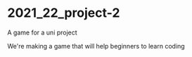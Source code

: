 # 2021_22_project-2
A game for a uni project

We're making a game that will help beginners to learn coding
